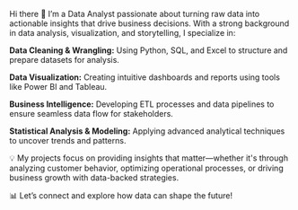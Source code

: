 Hi there 👋
I’m a Data Analyst passionate about turning raw data into actionable insights that drive business decisions. With a strong background in data analysis, visualization, and storytelling, I specialize in:

**Data Cleaning & Wrangling:** Using Python, SQL, and Excel to structure and prepare datasets for analysis.

**Data Visualization:** Creating intuitive dashboards and reports using tools like Power BI and Tableau.

**Business Intelligence:** Developing ETL processes and data pipelines to ensure seamless data flow for stakeholders.

**Statistical Analysis & Modeling:** Applying advanced analytical techniques to uncover trends and patterns.

💡 My projects focus on providing insights that matter—whether it's through analyzing customer behavior, optimizing operational processes, or driving business growth with data-backed strategies.

📊 Let’s connect and explore how data can shape the future!
